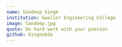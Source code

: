 ```yaml
---
name: Sandeep Singh
institution: Gwalior Engineering College
image: Sandeep.jpg
quote: Do hard work with your passion
github: Kingnobda
---
```

